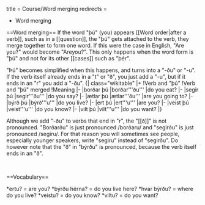 title = Course/Word merging
redirects =
- Word merging
>>>>

==Word merging==
If the word "þú" (you) appears [[Word order|after a verb]], such as in a [[question]], the "þú" gets attached to the verb, they merge together to form one word. If this were the case in English, "Are you?" would become "Areyou?". This only happens when the word form is "þú" and not for its other [[cases]] such as "þér".

"Þú" becomes simplified when this happens, and turns into a "-ðu" or "-u". If the verb itself already ends in a "t" or "ð", you just add a "-u", but if it ends in an "r" you add a "-ðu".
{| class="wikitable"
|+
!Verb and "þú"
!Verb and "þú" merged
!Meaning
|-
|borðar þú
|borðar'''ðu'''
|do you eat?
|-
|segir þú
|segir'''ðu'''
|do you say?
|-
|ætlar þú
|ætlar'''ðu'''
|are you going to?
|-
|býrð þú
|býrð'''u'''
|do you live?
|-
|ert þú
|ert'''u'''
|are you?
|-
|veist þú
|veist'''u'''
|do you know?
|-
|vilt þú
|vilt'''u'''
|do you want?
|}

Although we add "-ðu" to verbs that end in "r", the "[[ð]]" is not pronounced. "Borðarðu" is just pronounced /borðaru/ and "segirðu" is just pronounced /segiru/. For that reason you will sometimes see people, especially younger speakers, write "segiru" instead of "segirðu". Do however note that the "ð" in "býrðu" is pronounced, because the verb itself ends in an "ð".

<br />

==Vocabulary==

*ertu? = are you?
*býrðu hérna? = do you live here?
*hvar býrðu? = where do you live?
*veistu? = do you know?
*viltu? = do you want?

<br />